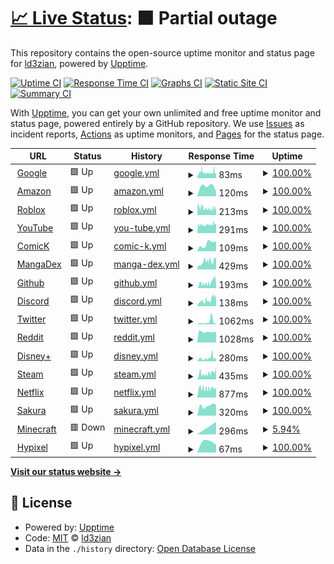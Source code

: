 # [📈 Live Status](https://demo.upptime.js.org): <!--live status--> **🟧 Partial outage**

This repository contains the open-source uptime monitor and status page for [ld3zian](https://demo.upptime.js.org), powered by [Upptime](https://github.com/upptime/upptime).

[![Uptime CI](https://github.com/ld3z/status-checker/workflows/Uptime%20CI/badge.svg)](https://github.com/ld3z/status-checker/actions?query=workflow%3A%22Uptime+CI%22)
[![Response Time CI](https://github.com/ld3z/status-checker/workflows/Response%20Time%20CI/badge.svg)](https://github.com/ld3z/status-checker/actions?query=workflow%3A%22Response+Time+CI%22)
[![Graphs CI](https://github.com/ld3z/status-checker/workflows/Graphs%20CI/badge.svg)](https://github.com/ld3z/status-checker/actions?query=workflow%3A%22Graphs+CI%22)
[![Static Site CI](https://github.com/ld3z/status-checker/workflows/Static%20Site%20CI/badge.svg)](https://github.com/ld3z/status-checker/actions?query=workflow%3A%22Static+Site+CI%22)
[![Summary CI](https://github.com/ld3z/status-checker/workflows/Summary%20CI/badge.svg)](https://github.com/ld3z/status-checker/actions?query=workflow%3A%22Summary+CI%22)

With [Upptime](https://upptime.js.org), you can get your own unlimited and free uptime monitor and status page, powered entirely by a GitHub repository. We use [Issues](https://github.com/ld3z/status-checker/issues) as incident reports, [Actions](https://github.com/ld3z/status-checker/actions) as uptime monitors, and [Pages](https://demo.upptime.js.org) for the status page.

<!--start: status pages-->
<!-- This summary is generated by Upptime (https://github.com/upptime/upptime) -->
<!-- Do not edit this manually, your changes will be overwritten -->
<!-- prettier-ignore -->
| URL | Status | History | Response Time | Uptime |
| --- | ------ | ------- | ------------- | ------ |
| <img alt="" src="https://icons.duckduckgo.com/ip3/www.google.com.ico" height="13"> [Google](https://www.google.com) | 🟩 Up | [google.yml](https://github.com/ld3z/status-checker/commits/HEAD/history/google.yml) | <details><summary><img alt="Response time graph" src="./graphs/google/response-time-week.png" height="20"> 83ms</summary><br><a href="https://ld3z.github.io/status-checker/history/google"><img alt="Response time 83" src="https://img.shields.io/endpoint?url=https%3A%2F%2Fraw.githubusercontent.com%2Fld3z%2Fstatus-checker%2FHEAD%2Fapi%2Fgoogle%2Fresponse-time.json"></a><br><a href="https://ld3z.github.io/status-checker/history/google"><img alt="24-hour response time 83" src="https://img.shields.io/endpoint?url=https%3A%2F%2Fraw.githubusercontent.com%2Fld3z%2Fstatus-checker%2FHEAD%2Fapi%2Fgoogle%2Fresponse-time-day.json"></a><br><a href="https://ld3z.github.io/status-checker/history/google"><img alt="7-day response time 83" src="https://img.shields.io/endpoint?url=https%3A%2F%2Fraw.githubusercontent.com%2Fld3z%2Fstatus-checker%2FHEAD%2Fapi%2Fgoogle%2Fresponse-time-week.json"></a><br><a href="https://ld3z.github.io/status-checker/history/google"><img alt="30-day response time 83" src="https://img.shields.io/endpoint?url=https%3A%2F%2Fraw.githubusercontent.com%2Fld3z%2Fstatus-checker%2FHEAD%2Fapi%2Fgoogle%2Fresponse-time-month.json"></a><br><a href="https://ld3z.github.io/status-checker/history/google"><img alt="1-year response time 83" src="https://img.shields.io/endpoint?url=https%3A%2F%2Fraw.githubusercontent.com%2Fld3z%2Fstatus-checker%2FHEAD%2Fapi%2Fgoogle%2Fresponse-time-year.json"></a></details> | <details><summary><a href="https://ld3z.github.io/status-checker/history/google">100.00%</a></summary><a href="https://ld3z.github.io/status-checker/history/google"><img alt="All-time uptime 100.00%" src="https://img.shields.io/endpoint?url=https%3A%2F%2Fraw.githubusercontent.com%2Fld3z%2Fstatus-checker%2FHEAD%2Fapi%2Fgoogle%2Fuptime.json"></a><br><a href="https://ld3z.github.io/status-checker/history/google"><img alt="24-hour uptime 100.00%" src="https://img.shields.io/endpoint?url=https%3A%2F%2Fraw.githubusercontent.com%2Fld3z%2Fstatus-checker%2FHEAD%2Fapi%2Fgoogle%2Fuptime-day.json"></a><br><a href="https://ld3z.github.io/status-checker/history/google"><img alt="7-day uptime 100.00%" src="https://img.shields.io/endpoint?url=https%3A%2F%2Fraw.githubusercontent.com%2Fld3z%2Fstatus-checker%2FHEAD%2Fapi%2Fgoogle%2Fuptime-week.json"></a><br><a href="https://ld3z.github.io/status-checker/history/google"><img alt="30-day uptime 100.00%" src="https://img.shields.io/endpoint?url=https%3A%2F%2Fraw.githubusercontent.com%2Fld3z%2Fstatus-checker%2FHEAD%2Fapi%2Fgoogle%2Fuptime-month.json"></a><br><a href="https://ld3z.github.io/status-checker/history/google"><img alt="1-year uptime 100.00%" src="https://img.shields.io/endpoint?url=https%3A%2F%2Fraw.githubusercontent.com%2Fld3z%2Fstatus-checker%2FHEAD%2Fapi%2Fgoogle%2Fuptime-year.json"></a></details>
| <img alt="" src="https://icons.duckduckgo.com/ip3/www.amazon.com.ico" height="13"> [Amazon](https://www.amazon.com) | 🟩 Up | [amazon.yml](https://github.com/ld3z/status-checker/commits/HEAD/history/amazon.yml) | <details><summary><img alt="Response time graph" src="./graphs/amazon/response-time-week.png" height="20"> 120ms</summary><br><a href="https://ld3z.github.io/status-checker/history/amazon"><img alt="Response time 120" src="https://img.shields.io/endpoint?url=https%3A%2F%2Fraw.githubusercontent.com%2Fld3z%2Fstatus-checker%2FHEAD%2Fapi%2Famazon%2Fresponse-time.json"></a><br><a href="https://ld3z.github.io/status-checker/history/amazon"><img alt="24-hour response time 120" src="https://img.shields.io/endpoint?url=https%3A%2F%2Fraw.githubusercontent.com%2Fld3z%2Fstatus-checker%2FHEAD%2Fapi%2Famazon%2Fresponse-time-day.json"></a><br><a href="https://ld3z.github.io/status-checker/history/amazon"><img alt="7-day response time 120" src="https://img.shields.io/endpoint?url=https%3A%2F%2Fraw.githubusercontent.com%2Fld3z%2Fstatus-checker%2FHEAD%2Fapi%2Famazon%2Fresponse-time-week.json"></a><br><a href="https://ld3z.github.io/status-checker/history/amazon"><img alt="30-day response time 120" src="https://img.shields.io/endpoint?url=https%3A%2F%2Fraw.githubusercontent.com%2Fld3z%2Fstatus-checker%2FHEAD%2Fapi%2Famazon%2Fresponse-time-month.json"></a><br><a href="https://ld3z.github.io/status-checker/history/amazon"><img alt="1-year response time 120" src="https://img.shields.io/endpoint?url=https%3A%2F%2Fraw.githubusercontent.com%2Fld3z%2Fstatus-checker%2FHEAD%2Fapi%2Famazon%2Fresponse-time-year.json"></a></details> | <details><summary><a href="https://ld3z.github.io/status-checker/history/amazon">100.00%</a></summary><a href="https://ld3z.github.io/status-checker/history/amazon"><img alt="All-time uptime 100.00%" src="https://img.shields.io/endpoint?url=https%3A%2F%2Fraw.githubusercontent.com%2Fld3z%2Fstatus-checker%2FHEAD%2Fapi%2Famazon%2Fuptime.json"></a><br><a href="https://ld3z.github.io/status-checker/history/amazon"><img alt="24-hour uptime 100.00%" src="https://img.shields.io/endpoint?url=https%3A%2F%2Fraw.githubusercontent.com%2Fld3z%2Fstatus-checker%2FHEAD%2Fapi%2Famazon%2Fuptime-day.json"></a><br><a href="https://ld3z.github.io/status-checker/history/amazon"><img alt="7-day uptime 100.00%" src="https://img.shields.io/endpoint?url=https%3A%2F%2Fraw.githubusercontent.com%2Fld3z%2Fstatus-checker%2FHEAD%2Fapi%2Famazon%2Fuptime-week.json"></a><br><a href="https://ld3z.github.io/status-checker/history/amazon"><img alt="30-day uptime 100.00%" src="https://img.shields.io/endpoint?url=https%3A%2F%2Fraw.githubusercontent.com%2Fld3z%2Fstatus-checker%2FHEAD%2Fapi%2Famazon%2Fuptime-month.json"></a><br><a href="https://ld3z.github.io/status-checker/history/amazon"><img alt="1-year uptime 100.00%" src="https://img.shields.io/endpoint?url=https%3A%2F%2Fraw.githubusercontent.com%2Fld3z%2Fstatus-checker%2FHEAD%2Fapi%2Famazon%2Fuptime-year.json"></a></details>
| <img alt="" src="https://icons.duckduckgo.com/ip3/www.roblox.com.ico" height="13"> [Roblox](https://www.roblox.com) | 🟩 Up | [roblox.yml](https://github.com/ld3z/status-checker/commits/HEAD/history/roblox.yml) | <details><summary><img alt="Response time graph" src="./graphs/roblox/response-time-week.png" height="20"> 213ms</summary><br><a href="https://ld3z.github.io/status-checker/history/roblox"><img alt="Response time 213" src="https://img.shields.io/endpoint?url=https%3A%2F%2Fraw.githubusercontent.com%2Fld3z%2Fstatus-checker%2FHEAD%2Fapi%2Froblox%2Fresponse-time.json"></a><br><a href="https://ld3z.github.io/status-checker/history/roblox"><img alt="24-hour response time 213" src="https://img.shields.io/endpoint?url=https%3A%2F%2Fraw.githubusercontent.com%2Fld3z%2Fstatus-checker%2FHEAD%2Fapi%2Froblox%2Fresponse-time-day.json"></a><br><a href="https://ld3z.github.io/status-checker/history/roblox"><img alt="7-day response time 213" src="https://img.shields.io/endpoint?url=https%3A%2F%2Fraw.githubusercontent.com%2Fld3z%2Fstatus-checker%2FHEAD%2Fapi%2Froblox%2Fresponse-time-week.json"></a><br><a href="https://ld3z.github.io/status-checker/history/roblox"><img alt="30-day response time 213" src="https://img.shields.io/endpoint?url=https%3A%2F%2Fraw.githubusercontent.com%2Fld3z%2Fstatus-checker%2FHEAD%2Fapi%2Froblox%2Fresponse-time-month.json"></a><br><a href="https://ld3z.github.io/status-checker/history/roblox"><img alt="1-year response time 213" src="https://img.shields.io/endpoint?url=https%3A%2F%2Fraw.githubusercontent.com%2Fld3z%2Fstatus-checker%2FHEAD%2Fapi%2Froblox%2Fresponse-time-year.json"></a></details> | <details><summary><a href="https://ld3z.github.io/status-checker/history/roblox">100.00%</a></summary><a href="https://ld3z.github.io/status-checker/history/roblox"><img alt="All-time uptime 100.00%" src="https://img.shields.io/endpoint?url=https%3A%2F%2Fraw.githubusercontent.com%2Fld3z%2Fstatus-checker%2FHEAD%2Fapi%2Froblox%2Fuptime.json"></a><br><a href="https://ld3z.github.io/status-checker/history/roblox"><img alt="24-hour uptime 100.00%" src="https://img.shields.io/endpoint?url=https%3A%2F%2Fraw.githubusercontent.com%2Fld3z%2Fstatus-checker%2FHEAD%2Fapi%2Froblox%2Fuptime-day.json"></a><br><a href="https://ld3z.github.io/status-checker/history/roblox"><img alt="7-day uptime 100.00%" src="https://img.shields.io/endpoint?url=https%3A%2F%2Fraw.githubusercontent.com%2Fld3z%2Fstatus-checker%2FHEAD%2Fapi%2Froblox%2Fuptime-week.json"></a><br><a href="https://ld3z.github.io/status-checker/history/roblox"><img alt="30-day uptime 100.00%" src="https://img.shields.io/endpoint?url=https%3A%2F%2Fraw.githubusercontent.com%2Fld3z%2Fstatus-checker%2FHEAD%2Fapi%2Froblox%2Fuptime-month.json"></a><br><a href="https://ld3z.github.io/status-checker/history/roblox"><img alt="1-year uptime 100.00%" src="https://img.shields.io/endpoint?url=https%3A%2F%2Fraw.githubusercontent.com%2Fld3z%2Fstatus-checker%2FHEAD%2Fapi%2Froblox%2Fuptime-year.json"></a></details>
| <img alt="" src="https://icons.duckduckgo.com/ip3/www.youtube.com.ico" height="13"> [YouTube](https://www.youtube.com) | 🟩 Up | [you-tube.yml](https://github.com/ld3z/status-checker/commits/HEAD/history/you-tube.yml) | <details><summary><img alt="Response time graph" src="./graphs/you-tube/response-time-week.png" height="20"> 291ms</summary><br><a href="https://ld3z.github.io/status-checker/history/you-tube"><img alt="Response time 291" src="https://img.shields.io/endpoint?url=https%3A%2F%2Fraw.githubusercontent.com%2Fld3z%2Fstatus-checker%2FHEAD%2Fapi%2Fyou-tube%2Fresponse-time.json"></a><br><a href="https://ld3z.github.io/status-checker/history/you-tube"><img alt="24-hour response time 291" src="https://img.shields.io/endpoint?url=https%3A%2F%2Fraw.githubusercontent.com%2Fld3z%2Fstatus-checker%2FHEAD%2Fapi%2Fyou-tube%2Fresponse-time-day.json"></a><br><a href="https://ld3z.github.io/status-checker/history/you-tube"><img alt="7-day response time 291" src="https://img.shields.io/endpoint?url=https%3A%2F%2Fraw.githubusercontent.com%2Fld3z%2Fstatus-checker%2FHEAD%2Fapi%2Fyou-tube%2Fresponse-time-week.json"></a><br><a href="https://ld3z.github.io/status-checker/history/you-tube"><img alt="30-day response time 291" src="https://img.shields.io/endpoint?url=https%3A%2F%2Fraw.githubusercontent.com%2Fld3z%2Fstatus-checker%2FHEAD%2Fapi%2Fyou-tube%2Fresponse-time-month.json"></a><br><a href="https://ld3z.github.io/status-checker/history/you-tube"><img alt="1-year response time 291" src="https://img.shields.io/endpoint?url=https%3A%2F%2Fraw.githubusercontent.com%2Fld3z%2Fstatus-checker%2FHEAD%2Fapi%2Fyou-tube%2Fresponse-time-year.json"></a></details> | <details><summary><a href="https://ld3z.github.io/status-checker/history/you-tube">100.00%</a></summary><a href="https://ld3z.github.io/status-checker/history/you-tube"><img alt="All-time uptime 100.00%" src="https://img.shields.io/endpoint?url=https%3A%2F%2Fraw.githubusercontent.com%2Fld3z%2Fstatus-checker%2FHEAD%2Fapi%2Fyou-tube%2Fuptime.json"></a><br><a href="https://ld3z.github.io/status-checker/history/you-tube"><img alt="24-hour uptime 100.00%" src="https://img.shields.io/endpoint?url=https%3A%2F%2Fraw.githubusercontent.com%2Fld3z%2Fstatus-checker%2FHEAD%2Fapi%2Fyou-tube%2Fuptime-day.json"></a><br><a href="https://ld3z.github.io/status-checker/history/you-tube"><img alt="7-day uptime 100.00%" src="https://img.shields.io/endpoint?url=https%3A%2F%2Fraw.githubusercontent.com%2Fld3z%2Fstatus-checker%2FHEAD%2Fapi%2Fyou-tube%2Fuptime-week.json"></a><br><a href="https://ld3z.github.io/status-checker/history/you-tube"><img alt="30-day uptime 100.00%" src="https://img.shields.io/endpoint?url=https%3A%2F%2Fraw.githubusercontent.com%2Fld3z%2Fstatus-checker%2FHEAD%2Fapi%2Fyou-tube%2Fuptime-month.json"></a><br><a href="https://ld3z.github.io/status-checker/history/you-tube"><img alt="1-year uptime 100.00%" src="https://img.shields.io/endpoint?url=https%3A%2F%2Fraw.githubusercontent.com%2Fld3z%2Fstatus-checker%2FHEAD%2Fapi%2Fyou-tube%2Fuptime-year.json"></a></details>
| <img alt="" src="https://icons.duckduckgo.com/ip3/comick.fun.ico" height="13"> [ComicK](https://comick.fun) | 🟩 Up | [comic-k.yml](https://github.com/ld3z/status-checker/commits/HEAD/history/comic-k.yml) | <details><summary><img alt="Response time graph" src="./graphs/comic-k/response-time-week.png" height="20"> 109ms</summary><br><a href="https://ld3z.github.io/status-checker/history/comic-k"><img alt="Response time 109" src="https://img.shields.io/endpoint?url=https%3A%2F%2Fraw.githubusercontent.com%2Fld3z%2Fstatus-checker%2FHEAD%2Fapi%2Fcomic-k%2Fresponse-time.json"></a><br><a href="https://ld3z.github.io/status-checker/history/comic-k"><img alt="24-hour response time 109" src="https://img.shields.io/endpoint?url=https%3A%2F%2Fraw.githubusercontent.com%2Fld3z%2Fstatus-checker%2FHEAD%2Fapi%2Fcomic-k%2Fresponse-time-day.json"></a><br><a href="https://ld3z.github.io/status-checker/history/comic-k"><img alt="7-day response time 109" src="https://img.shields.io/endpoint?url=https%3A%2F%2Fraw.githubusercontent.com%2Fld3z%2Fstatus-checker%2FHEAD%2Fapi%2Fcomic-k%2Fresponse-time-week.json"></a><br><a href="https://ld3z.github.io/status-checker/history/comic-k"><img alt="30-day response time 109" src="https://img.shields.io/endpoint?url=https%3A%2F%2Fraw.githubusercontent.com%2Fld3z%2Fstatus-checker%2FHEAD%2Fapi%2Fcomic-k%2Fresponse-time-month.json"></a><br><a href="https://ld3z.github.io/status-checker/history/comic-k"><img alt="1-year response time 109" src="https://img.shields.io/endpoint?url=https%3A%2F%2Fraw.githubusercontent.com%2Fld3z%2Fstatus-checker%2FHEAD%2Fapi%2Fcomic-k%2Fresponse-time-year.json"></a></details> | <details><summary><a href="https://ld3z.github.io/status-checker/history/comic-k">100.00%</a></summary><a href="https://ld3z.github.io/status-checker/history/comic-k"><img alt="All-time uptime 100.00%" src="https://img.shields.io/endpoint?url=https%3A%2F%2Fraw.githubusercontent.com%2Fld3z%2Fstatus-checker%2FHEAD%2Fapi%2Fcomic-k%2Fuptime.json"></a><br><a href="https://ld3z.github.io/status-checker/history/comic-k"><img alt="24-hour uptime 100.00%" src="https://img.shields.io/endpoint?url=https%3A%2F%2Fraw.githubusercontent.com%2Fld3z%2Fstatus-checker%2FHEAD%2Fapi%2Fcomic-k%2Fuptime-day.json"></a><br><a href="https://ld3z.github.io/status-checker/history/comic-k"><img alt="7-day uptime 100.00%" src="https://img.shields.io/endpoint?url=https%3A%2F%2Fraw.githubusercontent.com%2Fld3z%2Fstatus-checker%2FHEAD%2Fapi%2Fcomic-k%2Fuptime-week.json"></a><br><a href="https://ld3z.github.io/status-checker/history/comic-k"><img alt="30-day uptime 100.00%" src="https://img.shields.io/endpoint?url=https%3A%2F%2Fraw.githubusercontent.com%2Fld3z%2Fstatus-checker%2FHEAD%2Fapi%2Fcomic-k%2Fuptime-month.json"></a><br><a href="https://ld3z.github.io/status-checker/history/comic-k"><img alt="1-year uptime 100.00%" src="https://img.shields.io/endpoint?url=https%3A%2F%2Fraw.githubusercontent.com%2Fld3z%2Fstatus-checker%2FHEAD%2Fapi%2Fcomic-k%2Fuptime-year.json"></a></details>
| <img alt="" src="https://icons.duckduckgo.com/ip3/www.mangadex.org.ico" height="13"> [MangaDex](https://www.mangadex.org) | 🟩 Up | [manga-dex.yml](https://github.com/ld3z/status-checker/commits/HEAD/history/manga-dex.yml) | <details><summary><img alt="Response time graph" src="./graphs/manga-dex/response-time-week.png" height="20"> 429ms</summary><br><a href="https://ld3z.github.io/status-checker/history/manga-dex"><img alt="Response time 429" src="https://img.shields.io/endpoint?url=https%3A%2F%2Fraw.githubusercontent.com%2Fld3z%2Fstatus-checker%2FHEAD%2Fapi%2Fmanga-dex%2Fresponse-time.json"></a><br><a href="https://ld3z.github.io/status-checker/history/manga-dex"><img alt="24-hour response time 429" src="https://img.shields.io/endpoint?url=https%3A%2F%2Fraw.githubusercontent.com%2Fld3z%2Fstatus-checker%2FHEAD%2Fapi%2Fmanga-dex%2Fresponse-time-day.json"></a><br><a href="https://ld3z.github.io/status-checker/history/manga-dex"><img alt="7-day response time 429" src="https://img.shields.io/endpoint?url=https%3A%2F%2Fraw.githubusercontent.com%2Fld3z%2Fstatus-checker%2FHEAD%2Fapi%2Fmanga-dex%2Fresponse-time-week.json"></a><br><a href="https://ld3z.github.io/status-checker/history/manga-dex"><img alt="30-day response time 429" src="https://img.shields.io/endpoint?url=https%3A%2F%2Fraw.githubusercontent.com%2Fld3z%2Fstatus-checker%2FHEAD%2Fapi%2Fmanga-dex%2Fresponse-time-month.json"></a><br><a href="https://ld3z.github.io/status-checker/history/manga-dex"><img alt="1-year response time 429" src="https://img.shields.io/endpoint?url=https%3A%2F%2Fraw.githubusercontent.com%2Fld3z%2Fstatus-checker%2FHEAD%2Fapi%2Fmanga-dex%2Fresponse-time-year.json"></a></details> | <details><summary><a href="https://ld3z.github.io/status-checker/history/manga-dex">100.00%</a></summary><a href="https://ld3z.github.io/status-checker/history/manga-dex"><img alt="All-time uptime 100.00%" src="https://img.shields.io/endpoint?url=https%3A%2F%2Fraw.githubusercontent.com%2Fld3z%2Fstatus-checker%2FHEAD%2Fapi%2Fmanga-dex%2Fuptime.json"></a><br><a href="https://ld3z.github.io/status-checker/history/manga-dex"><img alt="24-hour uptime 100.00%" src="https://img.shields.io/endpoint?url=https%3A%2F%2Fraw.githubusercontent.com%2Fld3z%2Fstatus-checker%2FHEAD%2Fapi%2Fmanga-dex%2Fuptime-day.json"></a><br><a href="https://ld3z.github.io/status-checker/history/manga-dex"><img alt="7-day uptime 100.00%" src="https://img.shields.io/endpoint?url=https%3A%2F%2Fraw.githubusercontent.com%2Fld3z%2Fstatus-checker%2FHEAD%2Fapi%2Fmanga-dex%2Fuptime-week.json"></a><br><a href="https://ld3z.github.io/status-checker/history/manga-dex"><img alt="30-day uptime 100.00%" src="https://img.shields.io/endpoint?url=https%3A%2F%2Fraw.githubusercontent.com%2Fld3z%2Fstatus-checker%2FHEAD%2Fapi%2Fmanga-dex%2Fuptime-month.json"></a><br><a href="https://ld3z.github.io/status-checker/history/manga-dex"><img alt="1-year uptime 100.00%" src="https://img.shields.io/endpoint?url=https%3A%2F%2Fraw.githubusercontent.com%2Fld3z%2Fstatus-checker%2FHEAD%2Fapi%2Fmanga-dex%2Fuptime-year.json"></a></details>
| <img alt="" src="https://icons.duckduckgo.com/ip3/www.github.com.ico" height="13"> [Github](https://www.github.com) | 🟩 Up | [github.yml](https://github.com/ld3z/status-checker/commits/HEAD/history/github.yml) | <details><summary><img alt="Response time graph" src="./graphs/github/response-time-week.png" height="20"> 193ms</summary><br><a href="https://ld3z.github.io/status-checker/history/github"><img alt="Response time 193" src="https://img.shields.io/endpoint?url=https%3A%2F%2Fraw.githubusercontent.com%2Fld3z%2Fstatus-checker%2FHEAD%2Fapi%2Fgithub%2Fresponse-time.json"></a><br><a href="https://ld3z.github.io/status-checker/history/github"><img alt="24-hour response time 193" src="https://img.shields.io/endpoint?url=https%3A%2F%2Fraw.githubusercontent.com%2Fld3z%2Fstatus-checker%2FHEAD%2Fapi%2Fgithub%2Fresponse-time-day.json"></a><br><a href="https://ld3z.github.io/status-checker/history/github"><img alt="7-day response time 193" src="https://img.shields.io/endpoint?url=https%3A%2F%2Fraw.githubusercontent.com%2Fld3z%2Fstatus-checker%2FHEAD%2Fapi%2Fgithub%2Fresponse-time-week.json"></a><br><a href="https://ld3z.github.io/status-checker/history/github"><img alt="30-day response time 193" src="https://img.shields.io/endpoint?url=https%3A%2F%2Fraw.githubusercontent.com%2Fld3z%2Fstatus-checker%2FHEAD%2Fapi%2Fgithub%2Fresponse-time-month.json"></a><br><a href="https://ld3z.github.io/status-checker/history/github"><img alt="1-year response time 193" src="https://img.shields.io/endpoint?url=https%3A%2F%2Fraw.githubusercontent.com%2Fld3z%2Fstatus-checker%2FHEAD%2Fapi%2Fgithub%2Fresponse-time-year.json"></a></details> | <details><summary><a href="https://ld3z.github.io/status-checker/history/github">100.00%</a></summary><a href="https://ld3z.github.io/status-checker/history/github"><img alt="All-time uptime 100.00%" src="https://img.shields.io/endpoint?url=https%3A%2F%2Fraw.githubusercontent.com%2Fld3z%2Fstatus-checker%2FHEAD%2Fapi%2Fgithub%2Fuptime.json"></a><br><a href="https://ld3z.github.io/status-checker/history/github"><img alt="24-hour uptime 100.00%" src="https://img.shields.io/endpoint?url=https%3A%2F%2Fraw.githubusercontent.com%2Fld3z%2Fstatus-checker%2FHEAD%2Fapi%2Fgithub%2Fuptime-day.json"></a><br><a href="https://ld3z.github.io/status-checker/history/github"><img alt="7-day uptime 100.00%" src="https://img.shields.io/endpoint?url=https%3A%2F%2Fraw.githubusercontent.com%2Fld3z%2Fstatus-checker%2FHEAD%2Fapi%2Fgithub%2Fuptime-week.json"></a><br><a href="https://ld3z.github.io/status-checker/history/github"><img alt="30-day uptime 100.00%" src="https://img.shields.io/endpoint?url=https%3A%2F%2Fraw.githubusercontent.com%2Fld3z%2Fstatus-checker%2FHEAD%2Fapi%2Fgithub%2Fuptime-month.json"></a><br><a href="https://ld3z.github.io/status-checker/history/github"><img alt="1-year uptime 100.00%" src="https://img.shields.io/endpoint?url=https%3A%2F%2Fraw.githubusercontent.com%2Fld3z%2Fstatus-checker%2FHEAD%2Fapi%2Fgithub%2Fuptime-year.json"></a></details>
| <img alt="" src="https://icons.duckduckgo.com/ip3/www.discord.com.ico" height="13"> [Discord](https://www.discord.com) | 🟩 Up | [discord.yml](https://github.com/ld3z/status-checker/commits/HEAD/history/discord.yml) | <details><summary><img alt="Response time graph" src="./graphs/discord/response-time-week.png" height="20"> 138ms</summary><br><a href="https://ld3z.github.io/status-checker/history/discord"><img alt="Response time 138" src="https://img.shields.io/endpoint?url=https%3A%2F%2Fraw.githubusercontent.com%2Fld3z%2Fstatus-checker%2FHEAD%2Fapi%2Fdiscord%2Fresponse-time.json"></a><br><a href="https://ld3z.github.io/status-checker/history/discord"><img alt="24-hour response time 138" src="https://img.shields.io/endpoint?url=https%3A%2F%2Fraw.githubusercontent.com%2Fld3z%2Fstatus-checker%2FHEAD%2Fapi%2Fdiscord%2Fresponse-time-day.json"></a><br><a href="https://ld3z.github.io/status-checker/history/discord"><img alt="7-day response time 138" src="https://img.shields.io/endpoint?url=https%3A%2F%2Fraw.githubusercontent.com%2Fld3z%2Fstatus-checker%2FHEAD%2Fapi%2Fdiscord%2Fresponse-time-week.json"></a><br><a href="https://ld3z.github.io/status-checker/history/discord"><img alt="30-day response time 138" src="https://img.shields.io/endpoint?url=https%3A%2F%2Fraw.githubusercontent.com%2Fld3z%2Fstatus-checker%2FHEAD%2Fapi%2Fdiscord%2Fresponse-time-month.json"></a><br><a href="https://ld3z.github.io/status-checker/history/discord"><img alt="1-year response time 138" src="https://img.shields.io/endpoint?url=https%3A%2F%2Fraw.githubusercontent.com%2Fld3z%2Fstatus-checker%2FHEAD%2Fapi%2Fdiscord%2Fresponse-time-year.json"></a></details> | <details><summary><a href="https://ld3z.github.io/status-checker/history/discord">100.00%</a></summary><a href="https://ld3z.github.io/status-checker/history/discord"><img alt="All-time uptime 100.00%" src="https://img.shields.io/endpoint?url=https%3A%2F%2Fraw.githubusercontent.com%2Fld3z%2Fstatus-checker%2FHEAD%2Fapi%2Fdiscord%2Fuptime.json"></a><br><a href="https://ld3z.github.io/status-checker/history/discord"><img alt="24-hour uptime 100.00%" src="https://img.shields.io/endpoint?url=https%3A%2F%2Fraw.githubusercontent.com%2Fld3z%2Fstatus-checker%2FHEAD%2Fapi%2Fdiscord%2Fuptime-day.json"></a><br><a href="https://ld3z.github.io/status-checker/history/discord"><img alt="7-day uptime 100.00%" src="https://img.shields.io/endpoint?url=https%3A%2F%2Fraw.githubusercontent.com%2Fld3z%2Fstatus-checker%2FHEAD%2Fapi%2Fdiscord%2Fuptime-week.json"></a><br><a href="https://ld3z.github.io/status-checker/history/discord"><img alt="30-day uptime 100.00%" src="https://img.shields.io/endpoint?url=https%3A%2F%2Fraw.githubusercontent.com%2Fld3z%2Fstatus-checker%2FHEAD%2Fapi%2Fdiscord%2Fuptime-month.json"></a><br><a href="https://ld3z.github.io/status-checker/history/discord"><img alt="1-year uptime 100.00%" src="https://img.shields.io/endpoint?url=https%3A%2F%2Fraw.githubusercontent.com%2Fld3z%2Fstatus-checker%2FHEAD%2Fapi%2Fdiscord%2Fuptime-year.json"></a></details>
| <img alt="" src="https://icons.duckduckgo.com/ip3/www.twitter.com.ico" height="13"> [Twitter](https://www.twitter.com) | 🟩 Up | [twitter.yml](https://github.com/ld3z/status-checker/commits/HEAD/history/twitter.yml) | <details><summary><img alt="Response time graph" src="./graphs/twitter/response-time-week.png" height="20"> 1062ms</summary><br><a href="https://ld3z.github.io/status-checker/history/twitter"><img alt="Response time 1062" src="https://img.shields.io/endpoint?url=https%3A%2F%2Fraw.githubusercontent.com%2Fld3z%2Fstatus-checker%2FHEAD%2Fapi%2Ftwitter%2Fresponse-time.json"></a><br><a href="https://ld3z.github.io/status-checker/history/twitter"><img alt="24-hour response time 1062" src="https://img.shields.io/endpoint?url=https%3A%2F%2Fraw.githubusercontent.com%2Fld3z%2Fstatus-checker%2FHEAD%2Fapi%2Ftwitter%2Fresponse-time-day.json"></a><br><a href="https://ld3z.github.io/status-checker/history/twitter"><img alt="7-day response time 1062" src="https://img.shields.io/endpoint?url=https%3A%2F%2Fraw.githubusercontent.com%2Fld3z%2Fstatus-checker%2FHEAD%2Fapi%2Ftwitter%2Fresponse-time-week.json"></a><br><a href="https://ld3z.github.io/status-checker/history/twitter"><img alt="30-day response time 1062" src="https://img.shields.io/endpoint?url=https%3A%2F%2Fraw.githubusercontent.com%2Fld3z%2Fstatus-checker%2FHEAD%2Fapi%2Ftwitter%2Fresponse-time-month.json"></a><br><a href="https://ld3z.github.io/status-checker/history/twitter"><img alt="1-year response time 1062" src="https://img.shields.io/endpoint?url=https%3A%2F%2Fraw.githubusercontent.com%2Fld3z%2Fstatus-checker%2FHEAD%2Fapi%2Ftwitter%2Fresponse-time-year.json"></a></details> | <details><summary><a href="https://ld3z.github.io/status-checker/history/twitter">100.00%</a></summary><a href="https://ld3z.github.io/status-checker/history/twitter"><img alt="All-time uptime 100.00%" src="https://img.shields.io/endpoint?url=https%3A%2F%2Fraw.githubusercontent.com%2Fld3z%2Fstatus-checker%2FHEAD%2Fapi%2Ftwitter%2Fuptime.json"></a><br><a href="https://ld3z.github.io/status-checker/history/twitter"><img alt="24-hour uptime 100.00%" src="https://img.shields.io/endpoint?url=https%3A%2F%2Fraw.githubusercontent.com%2Fld3z%2Fstatus-checker%2FHEAD%2Fapi%2Ftwitter%2Fuptime-day.json"></a><br><a href="https://ld3z.github.io/status-checker/history/twitter"><img alt="7-day uptime 100.00%" src="https://img.shields.io/endpoint?url=https%3A%2F%2Fraw.githubusercontent.com%2Fld3z%2Fstatus-checker%2FHEAD%2Fapi%2Ftwitter%2Fuptime-week.json"></a><br><a href="https://ld3z.github.io/status-checker/history/twitter"><img alt="30-day uptime 100.00%" src="https://img.shields.io/endpoint?url=https%3A%2F%2Fraw.githubusercontent.com%2Fld3z%2Fstatus-checker%2FHEAD%2Fapi%2Ftwitter%2Fuptime-month.json"></a><br><a href="https://ld3z.github.io/status-checker/history/twitter"><img alt="1-year uptime 100.00%" src="https://img.shields.io/endpoint?url=https%3A%2F%2Fraw.githubusercontent.com%2Fld3z%2Fstatus-checker%2FHEAD%2Fapi%2Ftwitter%2Fuptime-year.json"></a></details>
| <img alt="" src="https://icons.duckduckgo.com/ip3/www.reddit.com.ico" height="13"> [Reddit](https://www.reddit.com) | 🟩 Up | [reddit.yml](https://github.com/ld3z/status-checker/commits/HEAD/history/reddit.yml) | <details><summary><img alt="Response time graph" src="./graphs/reddit/response-time-week.png" height="20"> 1028ms</summary><br><a href="https://ld3z.github.io/status-checker/history/reddit"><img alt="Response time 1028" src="https://img.shields.io/endpoint?url=https%3A%2F%2Fraw.githubusercontent.com%2Fld3z%2Fstatus-checker%2FHEAD%2Fapi%2Freddit%2Fresponse-time.json"></a><br><a href="https://ld3z.github.io/status-checker/history/reddit"><img alt="24-hour response time 1028" src="https://img.shields.io/endpoint?url=https%3A%2F%2Fraw.githubusercontent.com%2Fld3z%2Fstatus-checker%2FHEAD%2Fapi%2Freddit%2Fresponse-time-day.json"></a><br><a href="https://ld3z.github.io/status-checker/history/reddit"><img alt="7-day response time 1028" src="https://img.shields.io/endpoint?url=https%3A%2F%2Fraw.githubusercontent.com%2Fld3z%2Fstatus-checker%2FHEAD%2Fapi%2Freddit%2Fresponse-time-week.json"></a><br><a href="https://ld3z.github.io/status-checker/history/reddit"><img alt="30-day response time 1028" src="https://img.shields.io/endpoint?url=https%3A%2F%2Fraw.githubusercontent.com%2Fld3z%2Fstatus-checker%2FHEAD%2Fapi%2Freddit%2Fresponse-time-month.json"></a><br><a href="https://ld3z.github.io/status-checker/history/reddit"><img alt="1-year response time 1028" src="https://img.shields.io/endpoint?url=https%3A%2F%2Fraw.githubusercontent.com%2Fld3z%2Fstatus-checker%2FHEAD%2Fapi%2Freddit%2Fresponse-time-year.json"></a></details> | <details><summary><a href="https://ld3z.github.io/status-checker/history/reddit">100.00%</a></summary><a href="https://ld3z.github.io/status-checker/history/reddit"><img alt="All-time uptime 100.00%" src="https://img.shields.io/endpoint?url=https%3A%2F%2Fraw.githubusercontent.com%2Fld3z%2Fstatus-checker%2FHEAD%2Fapi%2Freddit%2Fuptime.json"></a><br><a href="https://ld3z.github.io/status-checker/history/reddit"><img alt="24-hour uptime 100.00%" src="https://img.shields.io/endpoint?url=https%3A%2F%2Fraw.githubusercontent.com%2Fld3z%2Fstatus-checker%2FHEAD%2Fapi%2Freddit%2Fuptime-day.json"></a><br><a href="https://ld3z.github.io/status-checker/history/reddit"><img alt="7-day uptime 100.00%" src="https://img.shields.io/endpoint?url=https%3A%2F%2Fraw.githubusercontent.com%2Fld3z%2Fstatus-checker%2FHEAD%2Fapi%2Freddit%2Fuptime-week.json"></a><br><a href="https://ld3z.github.io/status-checker/history/reddit"><img alt="30-day uptime 100.00%" src="https://img.shields.io/endpoint?url=https%3A%2F%2Fraw.githubusercontent.com%2Fld3z%2Fstatus-checker%2FHEAD%2Fapi%2Freddit%2Fuptime-month.json"></a><br><a href="https://ld3z.github.io/status-checker/history/reddit"><img alt="1-year uptime 100.00%" src="https://img.shields.io/endpoint?url=https%3A%2F%2Fraw.githubusercontent.com%2Fld3z%2Fstatus-checker%2FHEAD%2Fapi%2Freddit%2Fuptime-year.json"></a></details>
| <img alt="" src="https://icons.duckduckgo.com/ip3/www.disneyplus.com.ico" height="13"> [Disney+](https://www.disneyplus.com) | 🟩 Up | [disney.yml](https://github.com/ld3z/status-checker/commits/HEAD/history/disney.yml) | <details><summary><img alt="Response time graph" src="./graphs/disney/response-time-week.png" height="20"> 280ms</summary><br><a href="https://ld3z.github.io/status-checker/history/disney"><img alt="Response time 280" src="https://img.shields.io/endpoint?url=https%3A%2F%2Fraw.githubusercontent.com%2Fld3z%2Fstatus-checker%2FHEAD%2Fapi%2Fdisney%2Fresponse-time.json"></a><br><a href="https://ld3z.github.io/status-checker/history/disney"><img alt="24-hour response time 280" src="https://img.shields.io/endpoint?url=https%3A%2F%2Fraw.githubusercontent.com%2Fld3z%2Fstatus-checker%2FHEAD%2Fapi%2Fdisney%2Fresponse-time-day.json"></a><br><a href="https://ld3z.github.io/status-checker/history/disney"><img alt="7-day response time 280" src="https://img.shields.io/endpoint?url=https%3A%2F%2Fraw.githubusercontent.com%2Fld3z%2Fstatus-checker%2FHEAD%2Fapi%2Fdisney%2Fresponse-time-week.json"></a><br><a href="https://ld3z.github.io/status-checker/history/disney"><img alt="30-day response time 280" src="https://img.shields.io/endpoint?url=https%3A%2F%2Fraw.githubusercontent.com%2Fld3z%2Fstatus-checker%2FHEAD%2Fapi%2Fdisney%2Fresponse-time-month.json"></a><br><a href="https://ld3z.github.io/status-checker/history/disney"><img alt="1-year response time 280" src="https://img.shields.io/endpoint?url=https%3A%2F%2Fraw.githubusercontent.com%2Fld3z%2Fstatus-checker%2FHEAD%2Fapi%2Fdisney%2Fresponse-time-year.json"></a></details> | <details><summary><a href="https://ld3z.github.io/status-checker/history/disney">100.00%</a></summary><a href="https://ld3z.github.io/status-checker/history/disney"><img alt="All-time uptime 100.00%" src="https://img.shields.io/endpoint?url=https%3A%2F%2Fraw.githubusercontent.com%2Fld3z%2Fstatus-checker%2FHEAD%2Fapi%2Fdisney%2Fuptime.json"></a><br><a href="https://ld3z.github.io/status-checker/history/disney"><img alt="24-hour uptime 100.00%" src="https://img.shields.io/endpoint?url=https%3A%2F%2Fraw.githubusercontent.com%2Fld3z%2Fstatus-checker%2FHEAD%2Fapi%2Fdisney%2Fuptime-day.json"></a><br><a href="https://ld3z.github.io/status-checker/history/disney"><img alt="7-day uptime 100.00%" src="https://img.shields.io/endpoint?url=https%3A%2F%2Fraw.githubusercontent.com%2Fld3z%2Fstatus-checker%2FHEAD%2Fapi%2Fdisney%2Fuptime-week.json"></a><br><a href="https://ld3z.github.io/status-checker/history/disney"><img alt="30-day uptime 100.00%" src="https://img.shields.io/endpoint?url=https%3A%2F%2Fraw.githubusercontent.com%2Fld3z%2Fstatus-checker%2FHEAD%2Fapi%2Fdisney%2Fuptime-month.json"></a><br><a href="https://ld3z.github.io/status-checker/history/disney"><img alt="1-year uptime 100.00%" src="https://img.shields.io/endpoint?url=https%3A%2F%2Fraw.githubusercontent.com%2Fld3z%2Fstatus-checker%2FHEAD%2Fapi%2Fdisney%2Fuptime-year.json"></a></details>
| <img alt="" src="https://icons.duckduckgo.com/ip3/store.steampowered.com.ico" height="13"> [Steam](https://store.steampowered.com) | 🟩 Up | [steam.yml](https://github.com/ld3z/status-checker/commits/HEAD/history/steam.yml) | <details><summary><img alt="Response time graph" src="./graphs/steam/response-time-week.png" height="20"> 435ms</summary><br><a href="https://ld3z.github.io/status-checker/history/steam"><img alt="Response time 435" src="https://img.shields.io/endpoint?url=https%3A%2F%2Fraw.githubusercontent.com%2Fld3z%2Fstatus-checker%2FHEAD%2Fapi%2Fsteam%2Fresponse-time.json"></a><br><a href="https://ld3z.github.io/status-checker/history/steam"><img alt="24-hour response time 435" src="https://img.shields.io/endpoint?url=https%3A%2F%2Fraw.githubusercontent.com%2Fld3z%2Fstatus-checker%2FHEAD%2Fapi%2Fsteam%2Fresponse-time-day.json"></a><br><a href="https://ld3z.github.io/status-checker/history/steam"><img alt="7-day response time 435" src="https://img.shields.io/endpoint?url=https%3A%2F%2Fraw.githubusercontent.com%2Fld3z%2Fstatus-checker%2FHEAD%2Fapi%2Fsteam%2Fresponse-time-week.json"></a><br><a href="https://ld3z.github.io/status-checker/history/steam"><img alt="30-day response time 435" src="https://img.shields.io/endpoint?url=https%3A%2F%2Fraw.githubusercontent.com%2Fld3z%2Fstatus-checker%2FHEAD%2Fapi%2Fsteam%2Fresponse-time-month.json"></a><br><a href="https://ld3z.github.io/status-checker/history/steam"><img alt="1-year response time 435" src="https://img.shields.io/endpoint?url=https%3A%2F%2Fraw.githubusercontent.com%2Fld3z%2Fstatus-checker%2FHEAD%2Fapi%2Fsteam%2Fresponse-time-year.json"></a></details> | <details><summary><a href="https://ld3z.github.io/status-checker/history/steam">100.00%</a></summary><a href="https://ld3z.github.io/status-checker/history/steam"><img alt="All-time uptime 100.00%" src="https://img.shields.io/endpoint?url=https%3A%2F%2Fraw.githubusercontent.com%2Fld3z%2Fstatus-checker%2FHEAD%2Fapi%2Fsteam%2Fuptime.json"></a><br><a href="https://ld3z.github.io/status-checker/history/steam"><img alt="24-hour uptime 100.00%" src="https://img.shields.io/endpoint?url=https%3A%2F%2Fraw.githubusercontent.com%2Fld3z%2Fstatus-checker%2FHEAD%2Fapi%2Fsteam%2Fuptime-day.json"></a><br><a href="https://ld3z.github.io/status-checker/history/steam"><img alt="7-day uptime 100.00%" src="https://img.shields.io/endpoint?url=https%3A%2F%2Fraw.githubusercontent.com%2Fld3z%2Fstatus-checker%2FHEAD%2Fapi%2Fsteam%2Fuptime-week.json"></a><br><a href="https://ld3z.github.io/status-checker/history/steam"><img alt="30-day uptime 100.00%" src="https://img.shields.io/endpoint?url=https%3A%2F%2Fraw.githubusercontent.com%2Fld3z%2Fstatus-checker%2FHEAD%2Fapi%2Fsteam%2Fuptime-month.json"></a><br><a href="https://ld3z.github.io/status-checker/history/steam"><img alt="1-year uptime 100.00%" src="https://img.shields.io/endpoint?url=https%3A%2F%2Fraw.githubusercontent.com%2Fld3z%2Fstatus-checker%2FHEAD%2Fapi%2Fsteam%2Fuptime-year.json"></a></details>
| <img alt="" src="https://icons.duckduckgo.com/ip3/www.netflix.com.ico" height="13"> [Netflix](https://www.netflix.com) | 🟩 Up | [netflix.yml](https://github.com/ld3z/status-checker/commits/HEAD/history/netflix.yml) | <details><summary><img alt="Response time graph" src="./graphs/netflix/response-time-week.png" height="20"> 877ms</summary><br><a href="https://ld3z.github.io/status-checker/history/netflix"><img alt="Response time 877" src="https://img.shields.io/endpoint?url=https%3A%2F%2Fraw.githubusercontent.com%2Fld3z%2Fstatus-checker%2FHEAD%2Fapi%2Fnetflix%2Fresponse-time.json"></a><br><a href="https://ld3z.github.io/status-checker/history/netflix"><img alt="24-hour response time 877" src="https://img.shields.io/endpoint?url=https%3A%2F%2Fraw.githubusercontent.com%2Fld3z%2Fstatus-checker%2FHEAD%2Fapi%2Fnetflix%2Fresponse-time-day.json"></a><br><a href="https://ld3z.github.io/status-checker/history/netflix"><img alt="7-day response time 877" src="https://img.shields.io/endpoint?url=https%3A%2F%2Fraw.githubusercontent.com%2Fld3z%2Fstatus-checker%2FHEAD%2Fapi%2Fnetflix%2Fresponse-time-week.json"></a><br><a href="https://ld3z.github.io/status-checker/history/netflix"><img alt="30-day response time 877" src="https://img.shields.io/endpoint?url=https%3A%2F%2Fraw.githubusercontent.com%2Fld3z%2Fstatus-checker%2FHEAD%2Fapi%2Fnetflix%2Fresponse-time-month.json"></a><br><a href="https://ld3z.github.io/status-checker/history/netflix"><img alt="1-year response time 877" src="https://img.shields.io/endpoint?url=https%3A%2F%2Fraw.githubusercontent.com%2Fld3z%2Fstatus-checker%2FHEAD%2Fapi%2Fnetflix%2Fresponse-time-year.json"></a></details> | <details><summary><a href="https://ld3z.github.io/status-checker/history/netflix">100.00%</a></summary><a href="https://ld3z.github.io/status-checker/history/netflix"><img alt="All-time uptime 100.00%" src="https://img.shields.io/endpoint?url=https%3A%2F%2Fraw.githubusercontent.com%2Fld3z%2Fstatus-checker%2FHEAD%2Fapi%2Fnetflix%2Fuptime.json"></a><br><a href="https://ld3z.github.io/status-checker/history/netflix"><img alt="24-hour uptime 100.00%" src="https://img.shields.io/endpoint?url=https%3A%2F%2Fraw.githubusercontent.com%2Fld3z%2Fstatus-checker%2FHEAD%2Fapi%2Fnetflix%2Fuptime-day.json"></a><br><a href="https://ld3z.github.io/status-checker/history/netflix"><img alt="7-day uptime 100.00%" src="https://img.shields.io/endpoint?url=https%3A%2F%2Fraw.githubusercontent.com%2Fld3z%2Fstatus-checker%2FHEAD%2Fapi%2Fnetflix%2Fuptime-week.json"></a><br><a href="https://ld3z.github.io/status-checker/history/netflix"><img alt="30-day uptime 100.00%" src="https://img.shields.io/endpoint?url=https%3A%2F%2Fraw.githubusercontent.com%2Fld3z%2Fstatus-checker%2FHEAD%2Fapi%2Fnetflix%2Fuptime-month.json"></a><br><a href="https://ld3z.github.io/status-checker/history/netflix"><img alt="1-year uptime 100.00%" src="https://img.shields.io/endpoint?url=https%3A%2F%2Fraw.githubusercontent.com%2Fld3z%2Fstatus-checker%2FHEAD%2Fapi%2Fnetflix%2Fuptime-year.json"></a></details>
| <img alt="" src="https://media.discordapp.net/attachments/480142233761480704/1000902494286786571/sakuralogo_textonly.png?width=676&height=676" height="13"> [Sakura](https://cdezselfhosted.pw) | 🟩 Up | [sakura.yml](https://github.com/ld3z/status-checker/commits/HEAD/history/sakura.yml) | <details><summary><img alt="Response time graph" src="./graphs/sakura/response-time-week.png" height="20"> 320ms</summary><br><a href="https://ld3z.github.io/status-checker/history/sakura"><img alt="Response time 320" src="https://img.shields.io/endpoint?url=https%3A%2F%2Fraw.githubusercontent.com%2Fld3z%2Fstatus-checker%2FHEAD%2Fapi%2Fsakura%2Fresponse-time.json"></a><br><a href="https://ld3z.github.io/status-checker/history/sakura"><img alt="24-hour response time 320" src="https://img.shields.io/endpoint?url=https%3A%2F%2Fraw.githubusercontent.com%2Fld3z%2Fstatus-checker%2FHEAD%2Fapi%2Fsakura%2Fresponse-time-day.json"></a><br><a href="https://ld3z.github.io/status-checker/history/sakura"><img alt="7-day response time 320" src="https://img.shields.io/endpoint?url=https%3A%2F%2Fraw.githubusercontent.com%2Fld3z%2Fstatus-checker%2FHEAD%2Fapi%2Fsakura%2Fresponse-time-week.json"></a><br><a href="https://ld3z.github.io/status-checker/history/sakura"><img alt="30-day response time 320" src="https://img.shields.io/endpoint?url=https%3A%2F%2Fraw.githubusercontent.com%2Fld3z%2Fstatus-checker%2FHEAD%2Fapi%2Fsakura%2Fresponse-time-month.json"></a><br><a href="https://ld3z.github.io/status-checker/history/sakura"><img alt="1-year response time 320" src="https://img.shields.io/endpoint?url=https%3A%2F%2Fraw.githubusercontent.com%2Fld3z%2Fstatus-checker%2FHEAD%2Fapi%2Fsakura%2Fresponse-time-year.json"></a></details> | <details><summary><a href="https://ld3z.github.io/status-checker/history/sakura">100.00%</a></summary><a href="https://ld3z.github.io/status-checker/history/sakura"><img alt="All-time uptime 100.00%" src="https://img.shields.io/endpoint?url=https%3A%2F%2Fraw.githubusercontent.com%2Fld3z%2Fstatus-checker%2FHEAD%2Fapi%2Fsakura%2Fuptime.json"></a><br><a href="https://ld3z.github.io/status-checker/history/sakura"><img alt="24-hour uptime 100.00%" src="https://img.shields.io/endpoint?url=https%3A%2F%2Fraw.githubusercontent.com%2Fld3z%2Fstatus-checker%2FHEAD%2Fapi%2Fsakura%2Fuptime-day.json"></a><br><a href="https://ld3z.github.io/status-checker/history/sakura"><img alt="7-day uptime 100.00%" src="https://img.shields.io/endpoint?url=https%3A%2F%2Fraw.githubusercontent.com%2Fld3z%2Fstatus-checker%2FHEAD%2Fapi%2Fsakura%2Fuptime-week.json"></a><br><a href="https://ld3z.github.io/status-checker/history/sakura"><img alt="30-day uptime 100.00%" src="https://img.shields.io/endpoint?url=https%3A%2F%2Fraw.githubusercontent.com%2Fld3z%2Fstatus-checker%2FHEAD%2Fapi%2Fsakura%2Fuptime-month.json"></a><br><a href="https://ld3z.github.io/status-checker/history/sakura"><img alt="1-year uptime 100.00%" src="https://img.shields.io/endpoint?url=https%3A%2F%2Fraw.githubusercontent.com%2Fld3z%2Fstatus-checker%2FHEAD%2Fapi%2Fsakura%2Fuptime-year.json"></a></details>
| <img alt="" src="https://icons.duckduckgo.com/ip3/www.minecraft.net.ico" height="13"> [Minecraft](https://www.minecraft.net) | 🟥 Down | [minecraft.yml](https://github.com/ld3z/status-checker/commits/HEAD/history/minecraft.yml) | <details><summary><img alt="Response time graph" src="./graphs/minecraft/response-time-week.png" height="20"> 296ms</summary><br><a href="https://ld3z.github.io/status-checker/history/minecraft"><img alt="Response time 296" src="https://img.shields.io/endpoint?url=https%3A%2F%2Fraw.githubusercontent.com%2Fld3z%2Fstatus-checker%2FHEAD%2Fapi%2Fminecraft%2Fresponse-time.json"></a><br><a href="https://ld3z.github.io/status-checker/history/minecraft"><img alt="24-hour response time 296" src="https://img.shields.io/endpoint?url=https%3A%2F%2Fraw.githubusercontent.com%2Fld3z%2Fstatus-checker%2FHEAD%2Fapi%2Fminecraft%2Fresponse-time-day.json"></a><br><a href="https://ld3z.github.io/status-checker/history/minecraft"><img alt="7-day response time 296" src="https://img.shields.io/endpoint?url=https%3A%2F%2Fraw.githubusercontent.com%2Fld3z%2Fstatus-checker%2FHEAD%2Fapi%2Fminecraft%2Fresponse-time-week.json"></a><br><a href="https://ld3z.github.io/status-checker/history/minecraft"><img alt="30-day response time 296" src="https://img.shields.io/endpoint?url=https%3A%2F%2Fraw.githubusercontent.com%2Fld3z%2Fstatus-checker%2FHEAD%2Fapi%2Fminecraft%2Fresponse-time-month.json"></a><br><a href="https://ld3z.github.io/status-checker/history/minecraft"><img alt="1-year response time 296" src="https://img.shields.io/endpoint?url=https%3A%2F%2Fraw.githubusercontent.com%2Fld3z%2Fstatus-checker%2FHEAD%2Fapi%2Fminecraft%2Fresponse-time-year.json"></a></details> | <details><summary><a href="https://ld3z.github.io/status-checker/history/minecraft">5.94%</a></summary><a href="https://ld3z.github.io/status-checker/history/minecraft"><img alt="All-time uptime 5.94%" src="https://img.shields.io/endpoint?url=https%3A%2F%2Fraw.githubusercontent.com%2Fld3z%2Fstatus-checker%2FHEAD%2Fapi%2Fminecraft%2Fuptime.json"></a><br><a href="https://ld3z.github.io/status-checker/history/minecraft"><img alt="24-hour uptime 5.94%" src="https://img.shields.io/endpoint?url=https%3A%2F%2Fraw.githubusercontent.com%2Fld3z%2Fstatus-checker%2FHEAD%2Fapi%2Fminecraft%2Fuptime-day.json"></a><br><a href="https://ld3z.github.io/status-checker/history/minecraft"><img alt="7-day uptime 5.94%" src="https://img.shields.io/endpoint?url=https%3A%2F%2Fraw.githubusercontent.com%2Fld3z%2Fstatus-checker%2FHEAD%2Fapi%2Fminecraft%2Fuptime-week.json"></a><br><a href="https://ld3z.github.io/status-checker/history/minecraft"><img alt="30-day uptime 5.94%" src="https://img.shields.io/endpoint?url=https%3A%2F%2Fraw.githubusercontent.com%2Fld3z%2Fstatus-checker%2FHEAD%2Fapi%2Fminecraft%2Fuptime-month.json"></a><br><a href="https://ld3z.github.io/status-checker/history/minecraft"><img alt="1-year uptime 5.94%" src="https://img.shields.io/endpoint?url=https%3A%2F%2Fraw.githubusercontent.com%2Fld3z%2Fstatus-checker%2FHEAD%2Fapi%2Fminecraft%2Fuptime-year.json"></a></details>
| <img alt="" src="https://hypixel.net/styles/hypixel-v2/images/header-logo.png" height="13"> [Hypixel](mc.hypixel.net) | 🟩 Up | [hypixel.yml](https://github.com/ld3z/status-checker/commits/HEAD/history/hypixel.yml) | <details><summary><img alt="Response time graph" src="./graphs/hypixel/response-time-week.png" height="20"> 67ms</summary><br><a href="https://ld3z.github.io/status-checker/history/hypixel"><img alt="Response time 67" src="https://img.shields.io/endpoint?url=https%3A%2F%2Fraw.githubusercontent.com%2Fld3z%2Fstatus-checker%2FHEAD%2Fapi%2Fhypixel%2Fresponse-time.json"></a><br><a href="https://ld3z.github.io/status-checker/history/hypixel"><img alt="24-hour response time 67" src="https://img.shields.io/endpoint?url=https%3A%2F%2Fraw.githubusercontent.com%2Fld3z%2Fstatus-checker%2FHEAD%2Fapi%2Fhypixel%2Fresponse-time-day.json"></a><br><a href="https://ld3z.github.io/status-checker/history/hypixel"><img alt="7-day response time 67" src="https://img.shields.io/endpoint?url=https%3A%2F%2Fraw.githubusercontent.com%2Fld3z%2Fstatus-checker%2FHEAD%2Fapi%2Fhypixel%2Fresponse-time-week.json"></a><br><a href="https://ld3z.github.io/status-checker/history/hypixel"><img alt="30-day response time 67" src="https://img.shields.io/endpoint?url=https%3A%2F%2Fraw.githubusercontent.com%2Fld3z%2Fstatus-checker%2FHEAD%2Fapi%2Fhypixel%2Fresponse-time-month.json"></a><br><a href="https://ld3z.github.io/status-checker/history/hypixel"><img alt="1-year response time 67" src="https://img.shields.io/endpoint?url=https%3A%2F%2Fraw.githubusercontent.com%2Fld3z%2Fstatus-checker%2FHEAD%2Fapi%2Fhypixel%2Fresponse-time-year.json"></a></details> | <details><summary><a href="https://ld3z.github.io/status-checker/history/hypixel">100.00%</a></summary><a href="https://ld3z.github.io/status-checker/history/hypixel"><img alt="All-time uptime 100.00%" src="https://img.shields.io/endpoint?url=https%3A%2F%2Fraw.githubusercontent.com%2Fld3z%2Fstatus-checker%2FHEAD%2Fapi%2Fhypixel%2Fuptime.json"></a><br><a href="https://ld3z.github.io/status-checker/history/hypixel"><img alt="24-hour uptime 100.00%" src="https://img.shields.io/endpoint?url=https%3A%2F%2Fraw.githubusercontent.com%2Fld3z%2Fstatus-checker%2FHEAD%2Fapi%2Fhypixel%2Fuptime-day.json"></a><br><a href="https://ld3z.github.io/status-checker/history/hypixel"><img alt="7-day uptime 100.00%" src="https://img.shields.io/endpoint?url=https%3A%2F%2Fraw.githubusercontent.com%2Fld3z%2Fstatus-checker%2FHEAD%2Fapi%2Fhypixel%2Fuptime-week.json"></a><br><a href="https://ld3z.github.io/status-checker/history/hypixel"><img alt="30-day uptime 100.00%" src="https://img.shields.io/endpoint?url=https%3A%2F%2Fraw.githubusercontent.com%2Fld3z%2Fstatus-checker%2FHEAD%2Fapi%2Fhypixel%2Fuptime-month.json"></a><br><a href="https://ld3z.github.io/status-checker/history/hypixel"><img alt="1-year uptime 100.00%" src="https://img.shields.io/endpoint?url=https%3A%2F%2Fraw.githubusercontent.com%2Fld3z%2Fstatus-checker%2FHEAD%2Fapi%2Fhypixel%2Fuptime-year.json"></a></details>

<!--end: status pages-->

[**Visit our status website →**](https://demo.upptime.js.org)

## 📄 License

- Powered by: [Upptime](https://github.com/upptime/upptime)
- Code: [MIT](./LICENSE) © [ld3zian](https://demo.upptime.js.org)
- Data in the `./history` directory: [Open Database License](https://opendatacommons.org/licenses/odbl/1-0/)
